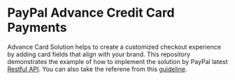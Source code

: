 # PayPal Advance Credit Card Payments

Advance Card Solution helps to create a customized checkout experience by adding card fields that align with your brand. This repository demonstrates the example of how to implement the solution by PayPal latest [Restful API](https://developer.paypal.com/docs/api/overview/). You can also take the referene from this [guideline](docs/paypal-advance-card-payment-en).


